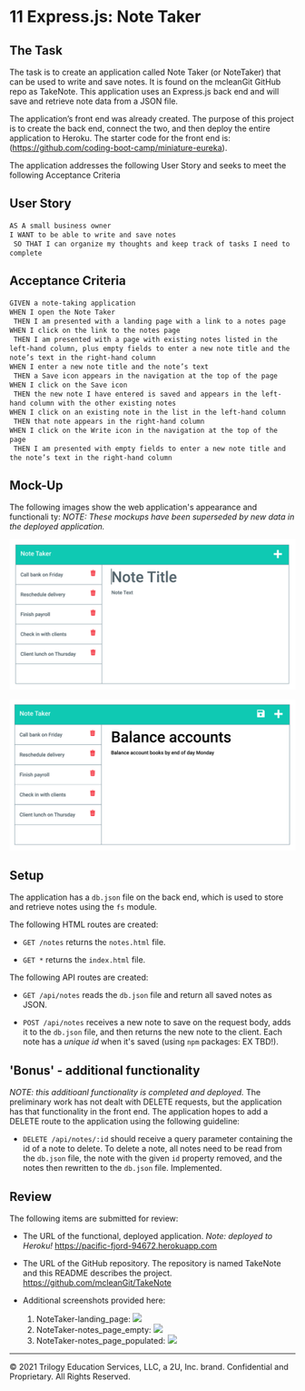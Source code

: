 # 11 Express.js: Note Taker

## The Task

The task is to create an application called Note Taker (or NoteTaker) that can be used to write and save notes. It is found on the mcleanGit GitHub repo as TakeNote.
This application uses an Express.js back end and will save and retrieve note data from a JSON file.

The application’s front end was already created. The purpose of this project is to create the back end, connect the two, and then deploy the entire application to Heroku. The starter code for the front end is: (https://github.com/coding-boot-camp/miniature-eureka).

The application addresses the following User Story and seeks to meet the following Acceptance Criteria

## User Story

```
AS A small business owner
I WANT to be able to write and save notes
 SO THAT I can organize my thoughts and keep track of tasks I need to complete
```

## Acceptance Criteria

```
GIVEN a note-taking application
WHEN I open the Note Taker
 THEN I am presented with a landing page with a link to a notes page
WHEN I click on the link to the notes page
 THEN I am presented with a page with existing notes listed in the left-hand column, plus empty fields to enter a new note title and the note’s text in the right-hand column
WHEN I enter a new note title and the note’s text
 THEN a Save icon appears in the navigation at the top of the page
WHEN I click on the Save icon
 THEN the new note I have entered is saved and appears in the left-hand column with the other existing notes
WHEN I click on an existing note in the list in the left-hand column
 THEN that note appears in the right-hand column
WHEN I click on the Write icon in the navigation at the top of the page
 THEN I am presented with empty fields to enter a new note title and the note’s text in the right-hand column
```

## Mock-Up

The following images show the web application's appearance and functionali ty: 
*NOTE: These mockups have been superseded by new data in the deployed application.*

![Existing notes are listed in the left-hand column with empty fields on the right-hand side for the new note’s title and text.](./Assets/11-express-homework-demo-01.png)

![Note titled “Balance accounts” reads, “Balance account books by end of day Monday,” with other notes listed on the left.](./Assets/11-express-homework-demo-02.png)

## Setup

The application has a `db.json` file on the back end, which is used to store and retrieve notes using the `fs` module.

The following HTML routes are created:

* `GET /notes` returns the `notes.html` file.

* `GET *`  returns the `index.html` file.

The following API routes are created:

* `GET /api/notes` reads the `db.json` file and return all saved notes as JSON.

* `POST /api/notes` receives a new note to save on the request body, adds it to the `db.json` file, and then returns the new note to the client. 
Each note has a *unique id* when it's saved (using `npm` packages: EX TBD!).

## 'Bonus' - additional functionality
*NOTE: this additioanl functionality is completed and deployed.*
The preliminary work has not dealt with DELETE requests, but the application has that functionality in the front end. 
The application hopes to add a DELETE route to the application using the following guideline:

* `DELETE /api/notes/:id` should receive a query parameter containing the id of a note to delete. To delete a note, all notes need to be read from the `db.json` file, the note with the given `id` property removed, and the notes then rewritten to the `db.json` file.  Implemented.

## Review

The following items are submitted for review:

* The URL of the functional, deployed application.
  *Note: deployed to Heroku!*
  https://pacific-fjord-94672.herokuapp.com

  
* The URL of the GitHub repository. The repository is named TakeNote and this README describes the project.
  https://github.com/mcleanGit/TakeNote

* Additional screenshots provided here:
  1. NoteTaker-landing_page: 
  <img src="https://user-images.githubusercontent.com/94858165/160164016-f6e67608-e43b-49a2-8bcf-995297da6e10.png" width="15%"></img> 
  2. NoteTaker-notes_page_empty:
  <img src="https://user-images.githubusercontent.com/94858165/160164047-8f14fd45-5c9b-475a-b96b-d4bf638b6502.png" width="15%"></img> 
  3. NoteTaker-notes_page_populated:
  <img src="https://user-images.githubusercontent.com/94858165/160164058-6f49d055-27bd-4683-b675-3334fce51aef.png" width="15%"></img> 



- - -
© 2021 Trilogy Education Services, LLC, a 2U, Inc. brand. Confidential and Proprietary. All Rights Reserved.
